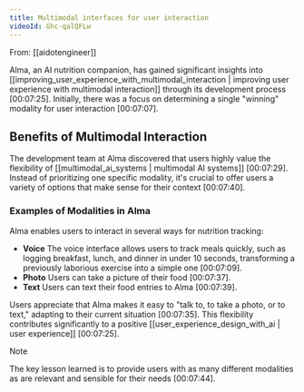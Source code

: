 ```yaml
---
title: Multimodal interfaces for user interaction
videoId: Ghc-qalQFLw
---
```


From: [[aidotengineer]] <br/> 

Alma, an AI nutrition companion, has gained significant insights into [[improving_user_experience_with_multimodal_interaction | improving user experience with multimodal interaction]] through its development process <a class="yt-timestamp" data-t="00:07:25">[00:07:25]</a>. Initially, there was a focus on determining a single "winning" modality for user interaction <a class="yt-timestamp" data-t="00:07:07">[00:07:07]</a>.

## Benefits of Multimodal Interaction
The development team at Alma discovered that users highly value the flexibility of [[multimodal_ai_systems | multimodal AI systems]] <a class="yt-timestamp" data-t="00:07:29">[00:07:29]</a>. Instead of prioritizing one specific modality, it's crucial to offer users a variety of options that make sense for their context <a class="yt-timestamp" data-t="00:07:40">[00:07:40]</a>.

### Examples of Modalities in Alma
Alma enables users to interact in several ways for nutrition tracking:
*   **Voice** The voice interface allows users to track meals quickly, such as logging breakfast, lunch, and dinner in under 10 seconds, transforming a previously laborious exercise into a simple one <a class="yt-timestamp" data-t="00:07:09">[00:07:09]</a>.
*   **Photo** Users can take a picture of their food <a class="yt-timestamp" data-t="00:07:37">[00:07:37]</a>.
*   **Text** Users can text their food entries to Alma <a class="yt-timestamp" data-t="00:07:39">[00:07:39]</a>.

Users appreciate that Alma makes it easy to "talk to, to take a photo, or to text," adapting to their current situation <a class="yt-timestamp" data-t="00:07:35">[00:07:35]</a>. This flexibility contributes significantly to a positive [[user_experience_design_with_ai | user experience]] <a class="yt-timestamp" data-t="00:07:25">[00:07:25]</a>.

> [!NOTE]
> The key lesson learned is to provide users with as many different modalities as are relevant and sensible for their needs <a class="yt-timestamp" data-t="00:07:44">[00:07:44]</a>.